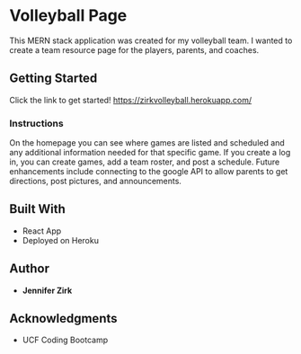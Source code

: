 # Volleyball Page

This MERN stack application was created for my volleyball team. I wanted to create a team resource page for the players, parents, and coaches. 

## Getting Started

Click the link to get started! https://zirkvolleyball.herokuapp.com/

### Instructions

On the homepage you can see where games are listed and scheduled and any additional information needed for that specific game. If you create a log in, you can create games, add a team roster, and post a schedule. Future enhancements include connecting to the google API to allow parents to get directions, post pictures, and announcements.

## Built With

* React App
* Deployed on Heroku

## Author

* **Jennifer Zirk**

## Acknowledgments 

* UCF Coding Bootcamp
